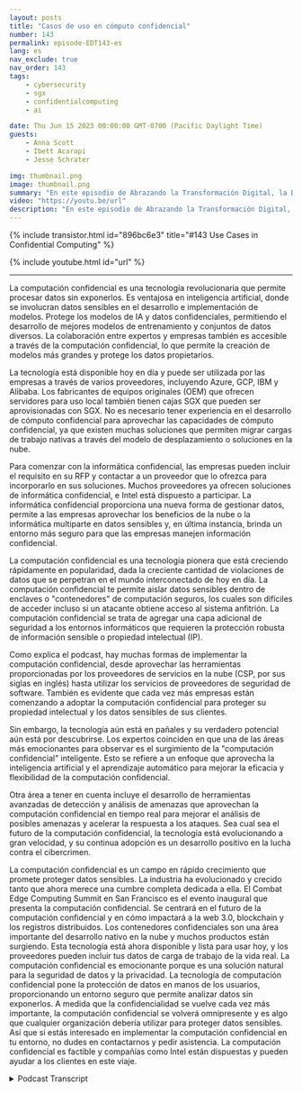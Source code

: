 ```yaml
---
layout: posts
title: "Casos de uso en cómputo confidencial"
number: 143
permalink: episode-EDT143-es
lang: es
nav_exclude: true
nav_order: 143
tags:
    - cybersecurity
    - sgx
    - confidentialcomputing
    - ai

date: Thu Jun 15 2023 00:00:00 GMT-0700 (Pacific Daylight Time)
guests:
    - Anna Scott
    - Ibett Acarapi
    - Jesse Schrater

img: thumbnail.png
image: thumbnail.png
summary: "En este episodio de Abrazando la Transformación Digital, la Dra. Anna Scott continúa su conversación con Ibett Acarapi y Jesse Schrater sobre la Informática Confidencial y sus usos en la Inteligencia Artificial y el desarrollo de software."
video: "https://youtu.be/url"
description: "En este episodio de Abrazando la Transformación Digital, la Dra. Anna Scott continúa su conversación con Ibett Acarapi y Jesse Schrater sobre la Informática Confidencial y sus usos en la Inteligencia Artificial y el desarrollo de software."
---
```


<div>
{% include transistor.html id="896bc6e3" title="#143 Use Cases in Confidential Computing" %}

{% include youtube.html id="url" %}
</div>

---

La computación confidencial es una tecnología revolucionaria que permite procesar datos sin exponerlos. Es ventajosa en inteligencia artificial, donde se involucran datos sensibles en el desarrollo e implementación de modelos. Protege los modelos de IA y datos confidenciales, permitiendo el desarrollo de mejores modelos de entrenamiento y conjuntos de datos diversos. La colaboración entre expertos y empresas también es accesible a través de la computación confidencial, lo que permite la creación de modelos más grandes y protege los datos propietarios.

La tecnología está disponible hoy en día y puede ser utilizada por las empresas a través de varios proveedores, incluyendo Azure, GCP, IBM y Alibaba. Los fabricantes de equipos originales (OEM) que ofrecen servidores para uso local también tienen cajas SGX que pueden ser aprovisionadas con SGX. No es necesario tener experiencia en el desarrollo de cómputo confidencial para aprovechar las capacidades de cómputo confidencial, ya que existen muchas soluciones que permiten migrar cargas de trabajo nativas a través del modelo de desplazamiento o soluciones en la nube.

Para comenzar con la informática confidencial, las empresas pueden incluir el requisito en su RFP y contactar a un proveedor que lo ofrezca para incorporarlo en sus soluciones. Muchos proveedores ya ofrecen soluciones de informática confidencial, e Intel está dispuesto a participar. La informática confidencial proporciona una nueva forma de gestionar datos, permite a las empresas aprovechar los beneficios de la nube o la informática multiparte en datos sensibles y, en última instancia, brinda un entorno más seguro para que las empresas manejen información confidencial.

La computación confidencial es una tecnología pionera que está creciendo rápidamente en popularidad, dada la creciente cantidad de violaciones de datos que se perpetran en el mundo interconectado de hoy en día. La computación confidencial te permite aislar datos sensibles dentro de enclaves o "contenedores" de computación seguros, los cuales son difíciles de acceder incluso si un atacante obtiene acceso al sistema anfitrión. La computación confidencial se trata de agregar una capa adicional de seguridad a los entornos informáticos que requieren la protección robusta de información sensible o propiedad intelectual (IP).

Como explica el podcast, hay muchas formas de implementar la computación confidencial, desde aprovechar las herramientas proporcionadas por los proveedores de servicios en la nube (CSP, por sus siglas en inglés) hasta utilizar los servicios de proveedores de seguridad de software. También es evidente que cada vez más empresas están comenzando a adoptar la computación confidencial para proteger su propiedad intelectual y los datos sensibles de sus clientes.

Sin embargo, la tecnología aún está en pañales y su verdadero potencial aún está por descubrirse. Los expertos coinciden en que una de las áreas más emocionantes para observar es el surgimiento de la "computación confidencial" inteligente. Esto se refiere a un enfoque que aprovecha la inteligencia artificial y el aprendizaje automático para mejorar la eficacia y flexibilidad de la computación confidencial.

Otra área a tener en cuenta incluye el desarrollo de herramientas avanzadas de detección y análisis de amenazas que aprovechan la computación confidencial en tiempo real para mejorar el análisis de posibles amenazas y acelerar la respuesta a los ataques. Sea cual sea el futuro de la computación confidencial, la tecnología está evolucionando a gran velocidad, y su continua adopción es un desarrollo positivo en la lucha contra el cibercrimen.

La computación confidencial es un campo en rápido crecimiento que promete proteger datos sensibles. La industria ha evolucionado y crecido tanto que ahora merece una cumbre completa dedicada a ella. El Combat Edge Computing Summit en San Francisco es el evento inaugural que presenta la computación confidencial. Se centrará en el futuro de la computación confidencial y en cómo impactará a la web 3.0, blockchain y los registros distribuidos. Los contenedores confidenciales son una área importante del desarrollo nativo en la nube y muchos productos están surgiendo. Esta tecnología está ahora disponible y lista para usar hoy, y los proveedores pueden incluir tus datos de carga de trabajo de la vida real. La computación confidencial es emocionante porque es una solución natural para la seguridad de datos y la privacidad. La tecnología de computación confidencial pone la protección de datos en manos de los usuarios, proporcionando un entorno seguro que permite analizar datos sin exponerlos. A medida que la confidencialidad se vuelve cada vez más importante, la computación confidencial se volverá omnipresente y es algo que cualquier organización debería utilizar para proteger datos sensibles. Así que si estás interesado en implementar la computación confidencial en tu entorno, no dudes en contactarnos y pedir asistencia. La computación confidencial es factible y compañías como Intel están dispuestas y pueden ayudar a los clientes en este viaje.



<details>
<summary> Podcast Transcript </summary>

<p></p>

</details>
